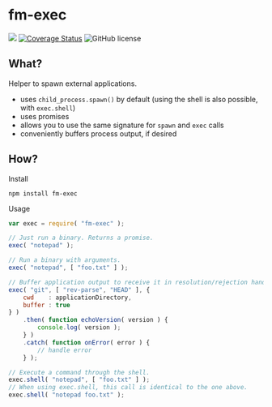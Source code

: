 fm-exec
=======
[![](https://travis-ci.org/hartwig-at/fm-exec.svg?branch=master)](https://travis-ci.org/hartwig-at/fm-exec)
[![Coverage Status](https://coveralls.io/repos/hartwig-at/fm-exec/badge.svg?branch=master&service=github)](https://coveralls.io/github/hartwig-at/fm-exec?branch=master)
![GitHub license](https://img.shields.io/github/license/hartwig-at/fm-exec.svg)

What?
-----
Helper to spawn external applications.

- uses `child_process.spawn()` by default (using the shell is also possible, with `exec.shell`) 
- uses promises
- allows you to use the same signature for `spawn` and `exec` calls
- conveniently buffers process output, if desired

How?
----

Install

	npm install fm-exec

Usage

```js
var exec = require( "fm-exec" );

// Just run a binary. Returns a promise.
exec( "notepad" );

// Run a binary with arguments.
exec( "notepad", [ "foo.txt" ] );

// Buffer application output to receive it in resolution/rejection handler.
exec( "git", [ "rev-parse", "HEAD" ], {
	cwd    : applicationDirectory,
	buffer : true
} )
	.then( function echoVersion( version ) {
		console.log( version );
	} )
	.catch( function onError( error ) {
		// handle error
	} );

// Execute a command through the shell.
exec.shell( "notepad", [ "foo.txt" ] );
// When using exec.shell, this call is identical to the one above.
exec.shell( "notepad foo.txt" );
```
